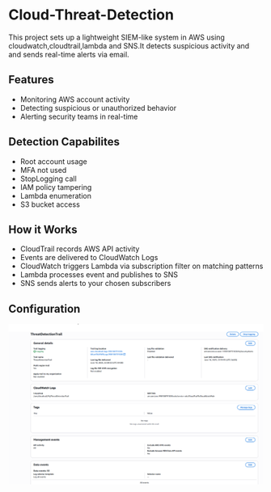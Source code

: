 # Cloud-Threat-Detection
This project sets up a lightweight SIEM-like system in AWS using cloudwatch,cloudtrail,lambda and SNS.It detects suspicious activity and and sends real-time alerts via email.

## Features
- Monitoring AWS account activity
- Detecting suspicious or unauthorized behavior 
- Alerting security teams in real-time
  
## Detection Capabilites
- Root account usage	
- MFA not used	
- StopLogging call	
- IAM policy tampering	
- Lambda enumeration	
- S3 bucket access
## How it Works
- CloudTrail records AWS API activity
- Events are delivered to CloudWatch Logs
- CloudWatch triggers Lambda via subscription filter on matching patterns
- Lambda processes event and publishes to SNS
- SNS sends alerts to your chosen subscribers
## Configuration
![Alt text](https://github.com/Houman7/Cloud-Threat-Detection/blob/main/Cloudtrailconfig.png)
